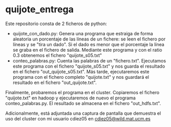 # quijote_entrega

Este repositorio consta de 2 ficheros de python:
  - quijote_con_dado.py: Genera una programa que estraiga de forma aleatoria un porcentaje de las líneas de un fichere: se leen el fichero por líneas y se "tira un dado". Si el dado es menor que el porcentaje la línea se graba en el fichero de salida. Mediante este programa y con el ratio 0.3 obtenemos el fichero "quijote_s05.txt"
  - conteo_palabras.py: Cuenta las palabras de un "fichero.txt". Ejecutamos este programa con el fichero "quijote_s05.txt" y nos guarda el resultado en el fichero "out_quijote_s05.txt". Más tarde, ejecutaremos este programa con el fichero completo "quijote.txt" y nos guardará el resultado en el fichero "out_quijote.txt".

Finalmente, probaremos el programa en el cluster. Copiaremos el fichero "quijote.txt" en hadoop y ejecutaremos de nuevo el programa conteo_palabras.py. El resultado se almacena en el fichero  "out_hdfs.txt".

Adicionalmente, está adjuntada una captura de pantalla que demuestra el uso del cluster con mi usuario cdiez05 en cdiez05@wild.mat.ucm.es
